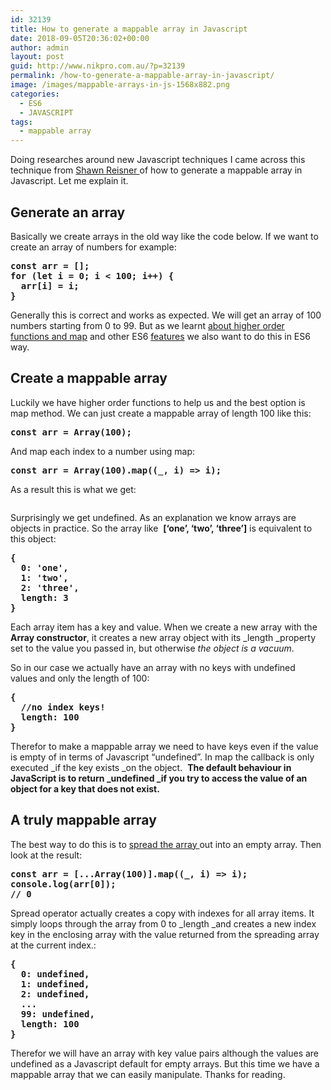 ```yaml
---
id: 32139
title: How to generate a mappable array in Javascript
date: 2018-09-05T20:36:02+00:00
author: admin
layout: post
guid: http://www.nikpro.com.au/?p=32139
permalink: /how-to-generate-a-mappable-array-in-javascript/
image: /images/mappable-arrays-in-js-1568x882.png
categories:
  - ES6
  - JAVASCRIPT
tags:
  - mappable array
---
```

Doing researches around new Javascript techniques I came across this technique from <a href="https://itnext.io/@shawn.webdev?source=post_header_lockup" target="_blank" rel="noopener noreferrer">Shawn Reisner </a>of how to generate a mappable array in Javascript. Let me explain it.

## Generate an array

Basically we create arrays in the old way like the code below. If we want to create an array of numbers for example:

<pre class="wp-block-preformatted"><strong>const arr = [];</strong><br /><strong>for (let i = 0; i &lt; 100; i++) {</strong><br /><strong>  arr[i] = i;</strong><br /><strong>}</strong></pre>

Generally this is correct and works as expected. We will get an array of 100 numbers starting from 0 to 99. But as we learnt [about higher order functions and map](http://www.nikpro.com.au/javascript-es6-maps-with-examples/) and other ES6 [features](http://nikpro.com.au/category/es6) we also want to do this in ES6 way.

## Create a mappable array

Luckily we have higher order functions to help us and the best option is map method. We can just create a mappable array of length 100 like this:

<pre class="wp-block-preformatted"><strong>const arr = Array(100);</strong></pre>

And map each index to a number using map:

<pre class="wp-block-preformatted"><strong>const arr = Array(100).map((_, i) => i);</strong></pre>

As a result this is what we get:<figure class="wp-block-image">

<img src="http://www.nikpro.com.aumapable-array.png" alt="" class="wp-image-32140" srcset="http://testgatsby.localmapable-array.png 800w, http://testgatsby.localmapable-array-300x152.png 300w, http://testgatsby.localmapable-array-768x389.png 768w" sizes="(max-width: 800px) 100vw, 800px" /> </figure> 

Surprisingly we get undefined. As an explanation we know arrays are objects in practice. So the array like  **[&#8216;one&#8217;, &#8216;two&#8217;, &#8216;three&#8217;]** is equivalent to this object:

<pre class="wp-block-preformatted"><strong>{</strong><br /><strong>  0: 'one',</strong><br /><strong>  1: 'two',</strong><br /><strong>  2: 'three',</strong><br /><strong>  length: 3</strong><br /><strong>}</strong></pre>

Each array item has a key and value. When we create a new array with the **Array constructor**, it creates a new array object with its _length _property set to the value you passed in, but otherwise _the object is a vacuum_.

So in our case we actually have an array with no keys with undefined  values and only the length of 100:

<pre class="wp-block-preformatted"><strong>{</strong><br /><strong>  //no index keys!</strong><br /><strong>  length: 100</strong><br /><strong>}</strong></pre>

Therefor to make a mappable array we need to have keys even if the value is empty of in terms of Javascript &#8220;undefined&#8221;. In map the callback is only executed _if the key exists _on the object.  **The default behaviour in JavaScript is to return _undefined _if you try to access the value of an object for a key that does not exist.**

## A truly mappable array

The best way to do this is to [spread the array ](http://www.nikpro.com.au/what-is-spread-syntax-in-es6-and-how-to-use-it/)out into an empty array. Then look at the result:

<pre class="wp-block-preformatted"><strong>const arr = [...Array(100)].map((_, i) => i);</strong><br /><strong>console.log(arr[0]);</strong><br /><strong>// 0</strong></pre>

Spread operator actually creates a copy with indexes for all array items. It simply loops through the array from 0 to _length _and creates a new index key in the enclosing array with the value returned from the spreading array at the current index.:

<pre class="wp-block-preformatted"><strong>{</strong><br /><strong>  0: undefined,</strong><br /><strong>  1: undefined,</strong><br /><strong>  2: undefined,</strong><br /><strong>  ...</strong><br /><strong>  99: undefined,</strong><br /><strong>  length: 100</strong><br /><strong>}</strong></pre>

Therefor we will have an array with key value pairs although the values are undefined as a Javascript default for empty arrays. But this time we have a mappable array that we can easily manipulate. Thanks for reading. 